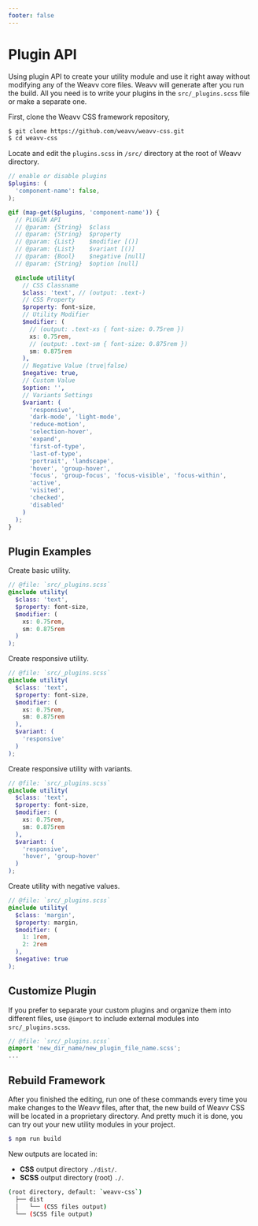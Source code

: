 ```yaml
---
footer: false
---
```


# Plugin API

Using plugin API to create your utility module and use it right away without modifying any of the Weavv core files. Weavv will generate after you run the build. All you need is to write your plugins in the `src/_plugins.scss` file or make a separate one.

First, clone the Weavv CSS framework repository,

```bash
$ git clone https://github.com/weavv/weavv-css.git
$ cd weavv-css
```

Locate and edit the `plugins.scss` in `/src/` directory at the root of Weavv directory.

```scss
// enable or disable plugins
$plugins: (
  'component-name': false,
);

@if (map-get($plugins, 'component-name')) {
  // PLUGIN API
  // @param: {String}  $class
  // @param: {String}  $property
  // @param: {List}    $modifier [()]
  // @param: {List}    $variant [()]
  // @param: {Bool}    $negative [null]
  // @param: {String}  $option [null]

  @include utility(
    // CSS Classname
    $class: 'text', // (output: .text-)
    // CSS Property
    $property: font-size,
    // Utility Modifier
    $modifier: (
      // (output: .text-xs { font-size: 0.75rem })
      xs: 0.75rem,
      // (output: .text-sm { font-size: 0.875rem })
      sm: 0.875rem
    ),
    // Negative Value (true|false)
    $negative: true,
    // Custom Value
    $option: '',
    // Variants Settings
    $variant: (
      'responsive',
      'dark-mode', 'light-mode',
      'reduce-motion',
      'selection-hover',
      'expand',
      'first-of-type',
      'last-of-type',
      'portrait', 'landscape',
      'hover', 'group-hover',
      'focus', 'group-focus', 'focus-visible', 'focus-within',
      'active',
      'visited',
      'checked',
      'disabled'
    )
  );
}
```

## Plugin Examples

Create basic utility.

```scss
// @file: `src/_plugins.scss`
@include utility(
  $class: 'text',
  $property: font-size,
  $modifier: (
    xs: 0.75rem,
    sm: 0.875rem
  )
);
```

Create responsive utility.

```scss
// @file: `src/_plugins.scss`
@include utility(
  $class: 'text',
  $property: font-size,
  $modifier: (
    xs: 0.75rem,
    sm: 0.875rem
  ),
  $variant: (
    'responsive'
  )
);
```

Create responsive utility with variants.

```scss
// @file: `src/_plugins.scss`
@include utility(
  $class: 'text',
  $property: font-size,
  $modifier: (
    xs: 0.75rem,
    sm: 0.875rem
  ),
  $variant: (
    'responsive',
    'hover', 'group-hover'
  )
);
```

Create utility with negative values.

```scss
// @file: `src/_plugins.scss`
@include utility(
  $class: 'margin',
  $property: margin,
  $modifier: (
    1: 1rem,
    2: 2rem
  ),
  $negative: true
);
```

## Customize Plugin

If you prefer to separate your custom plugins and organize them into different files, use `@import` to include external modules into `src/_plugins.scss`.

```scss
// @file: `src/_plugins.scss`
@import 'new_dir_name/new_plugin_file_name.scss';
...
```

## Rebuild Framework

After you finished the editing, run one of these commands every time you make changes to the Weavv files, after that, the new build of Weavv CSS will be located in a proprietary directory. And pretty much it is done, you can try out your new utility modules in your project.

```scss
$ npm run build
```

New outputs are located in:

- **CSS** output directory `./dist/`.
- **SCSS** output directory (root) `./`.

```bash
(root directory, default: `weavv-css`)
  ├── dist
  │   └── (CSS files output)
  └── (SCSS file output)
```
